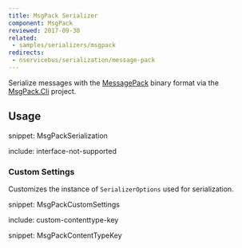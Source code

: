 ```yaml
---
title: MsgPack Serializer
component: MsgPack
reviewed: 2017-09-30
related:
 - samples/serializers/msgpack
redirects:
 - nservicebus/serialization/message-pack
---
```


Serialize messages with the [MessagePack](http://msgpack.org/) binary format via the [MsgPack.Cli](https://github.com/msgpack/msgpack-cli) project.


## Usage

snippet: MsgPackSerialization

include: interface-not-supported


### Custom Settings

Customizes the instance of `SerializerOptions` used for serialization.

snippet: MsgPackCustomSettings


include: custom-contenttype-key

snippet: MsgPackContentTypeKey
